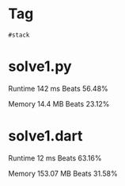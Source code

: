 # Tag

`#stack`

# solve1.py

Runtime 142 ms Beats 56.48%

Memory 14.4 MB Beats 23.12%

# solve1.dart

Runtime 12 ms Beats 63.16%

Memory 153.07 MB Beats 31.58%

